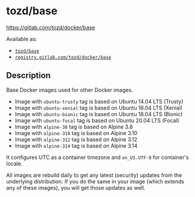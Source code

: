 # tozd/base

<https://gitlab.com/tozd/docker/base>

Available as:

* [`tozd/base`](https://hub.docker.com/r/tozd/base)
* [`registry.gitlab.com/tozd/docker/base`](https://gitlab.com/tozd/docker/base/container_registry)

## Description

Base Docker images used for other Docker images.

* Image with `ubuntu-trusty` tag is based on Ubuntu 14.04 LTS (Trusty)
* Image with `ubuntu-xenial` tag is based on Ubuntu 16.04 LTS (Xenial)
* Image with `ubuntu-bionic` tag is based on Ubuntu 18.04 LTS (Bionic)
* Image with `ubuntu-focal` tag is based on Ubuntu 20.04 LTS (Focal)
* Image with `alpine-38` tag is based on Alpine 3.8
* Image with `alpine-310` tag is based on Alpine 3.10
* Image with `alpine-312` tag is based on Alpine 3.12
* Image with `alpine-314` tag is based on Alpine 3.14

It configures UTC as a container timezone and `en_US.UTF-8` for container's locale.

All images are rebuild daily to get any latest (security) updates from
the underlying distribution.
If you do the same in your image (which extends any of these images), you will
get those updates as well.
